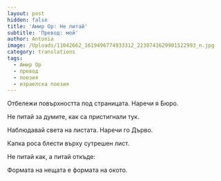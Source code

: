 ```yaml
---
layout: post
hidden: false
title: 'Амир Ор: Не питай'
subtitle: 'Превод: мой'
author: Antonia
image: /Uploads/11042662_1619496774933312_2230741629901522993_n.jpg
category: translations
tags:
  - Амир Ор
  - превод
  - поезия
  - израелска поезия
---
```

Отбележи повърхността под страницата. Наречи я Бюро.

Не питай за думите, как са пристигнали тук.

Наблюдавай света на листата. Наречи го Дърво.

Капка роса блести върху сутрешен лист.

Не питай как, а питай откъде:

Формата на нещата е формата на окото.
